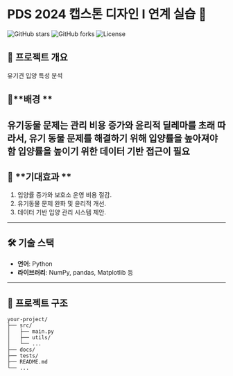 # **PDS 2024 캡스톤 디자인 I 연계 실습** 🚀

![GitHub stars](https://img.shields.io/github/stars/your-username/your-repo?style=flat-square)
![GitHub forks](https://img.shields.io/github/forks/your-username/your-repo?style=flat-square)
![License](https://img.shields.io/github/license/your-username/your-repo?style=flat-square)

## 📖 **프로젝트 개요**
유기견 입양 특성 분석

## 🐾**배경 **
유기동물 문제는 관리 비용 증가와 윤리적 딜레마를 초래
따라서, 유기 동물 문제를 해결하기 위해 입양률을 높아져야 함
입양률을 높이기 위한 데이터 기반 접근이 필요
---

## 🌟 **기대효과 **
1. 입양률 증가와 보호소 운영 비용 절감.
2. 유기동물 문제 완화 및 윤리적 개선.
3. 데이터 기반 입양 관리 시스템 제안.

---

## 🛠 **기술 스택**
- **언어**: Python
- **라이브러리**: NumPy, pandas, Matplotlib 등

---

## 📂 **프로젝트 구조**
```plaintext
your-project/
├── src/
│   ├── main.py
│   ├── utils/
│   └── ...
├── docs/
├── tests/
├── README.md
└── ...
